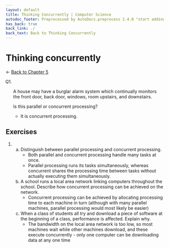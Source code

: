 ```yaml
---
layout: default
title: Thinking Concurrently | Computer Science
autodoc_footer: Preprocessed by AutoDocs.preprocess 2.4.0 "start adding backlinks" ⓒ Starwort, 2020
has_back: true
back_link: ./
back_text: Back to Thinking Concurrently
---
```


<style>
    @counter-style question {
        prefix: "Q";
        suffix: ". ";
        system: extends decimal;
    }
    x-question > ol {
        list-style: question;
    }
    x-question > ol {
        counter-reset: list-ctr;
        list-style-type: none;
        list-style-position: outside;
    }
    x-question > ol > li {
        counter-increment: list-ctr;
    }
    x-question > ol > li:before {
        content:"Q" counter(list-ctr) ". ";
        margin-left: -25px;
    }
    ol ul, ul ul {
        list-style-type: circle;
    }
    ul {
        list-style-type: decimal;
    }
    ol ol, ul ol {
        list-style-type: lower-alpha !important;
    }
    ul ol ol, ol ol ol {
        list-style-type: lower-roman !important;
    }
</style>
# Thinking concurrently

← [Back to Chapter 5](./index.html)

<x-question>

1. A house may have a burglar alarm system which continually monitors the front door, back door, windows, room upstairs, and downstairs.

    Is this parallel or concurrent processing?

    - It is concurrent processing.

</x-question>

## Exercises

1. &#x200b;
    1. Distinguish between parallel processing and concurrent processing.
        - Both parallel and concurrent processing handle many tasks at once.
        - Parallel processing runs its tasks simultaneously, whereas concurrent shares the processing time between tasks without actually executing them simultaneously.
    2. A school runs a local area network linking computers throughout the school. Describe how concurrent processing can be achieved on the network.
        - Concurrent processing can be achieved by allocating processing time to each machine in turn (although with many parallel machines, parallel processing would most likely be easier)
    3. When a class of students all try and download a piece of software at the beginning of a class, performance is affected. Explain why.
        - The bandwidth on the local area network is too low, so most machines wait while other machines download, and these execute concurrently - only one computer can be downloading data at any one time
